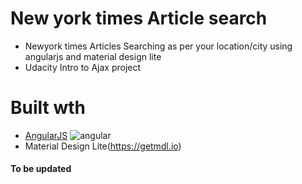 # New york times Article search

 - Newyork times Articles Searching as per your location/city using angularjs and material design lite
 - Udacity Intro to Ajax project


# Built wth

- [AngularJS](https://angularjs.org/) ![angular](https://angularjs.org/img/ng-logo.png)
- Material Design Lite(https://getmdl.io)

#### To be updated
